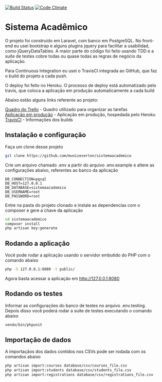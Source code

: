 [![Build Status](https://travis-ci.org/munizeverton/sistemaacademico.svg?branch=master)](https://travis-ci.org/munizeverton/sistemaacademico)
[![Code Climate](https://api.codeclimate.com/v1/badges/fce3d99739d018b37c33/maintainability)](https://codeclimate.com/github/munizeverton/sistemaacademico/maintainability)

# Sistema Acadêmico

O projeto foi construído em Laravel, com banco em PostgreSQL. No front-end eu usei bootstrap e alguns plugins jquery para facilitar a usabilidad, como jQueryDataTables. A maior parte do código foi feito usando TDD e a suíte de testes cobre todas ou quase todas as regras de negócio da aplicação.

 Para Continuous Integration eu usei o TravisCI integrada ao GitHub, que faz o build do projeto a cada push.

  O deploy foi feito no Heroku. O processo de deploy está automatizado pelo travis, que coloca a aplicação em produção automaticamente a cada build

  Abaixo estão alguns links referente ao projeto:

  [Quadro do Trello](https://trello.com/b/EXFLN9CW/sistema-acad%C3%AAmico) - Quadro utilizado para organizar as tarefas  
  [Aplicação em produção](https://agile-chamber-30676.herokuapp.com/) - Aplicação em produção, hospedada pelo Heroku  
  [TravisCI](https://travis-ci.org/munizeverton/sistemaacademico) - Informações dos builds


## Instalação e configuração

Faça um clone desse projeto

```sh
git clone https://github.com/munizeverton/sistemaacademico
```

Crie um arquivo chamado .env a partir do arquivo .env.example e altere as configurações abaixo,
referentes ao banco da aplicação

```
DB_CONNECTION=pgsql
DB_HOST=127.0.0.1
DB_DATABASE=sistemaacademico
DB_USERNAME=root
DB_PASSWORD=root
```

Entre na pasta do projeto clonado e instale as dependencias com o composer e gere a chave da aplicação

```sh
cd sistemaacademico
composer install
php artisan key:generate
```

## Rodando a aplicação

Você pode rodar a aplicação usando o servidor embutido do PHP
com o comando abaixo

```sh
php -S 127.0.0.1:8080 -t public/
```

Agora basta acessar a aplicação em http://127.0.0.1:8080

## Rodando os testes

Informar as configurações do banco de testes no arquivo .env.testing. Depois disso você poderá rodar a suite de testes executando o comando abaixo

```sh
vendo/bin/phpunit
```

## Importação de dados

A importaçãos dos dados contidos nos CSVs pode ser rodada com os comandos abaixo

```sh
php artisan import:courses database/csv/courses_file.csv
php artisan import:students database/csv/students_file.csv
php artisan import:registrations database/csv/registrations_file.csv
```